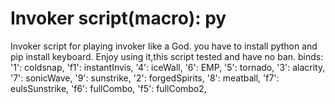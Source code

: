 # Invoker script(macro): py
 Invoker script for playing invoker like a God.
 you have to install python and pip install keyboard.
 Enjoy using it,this script tested and have no ban.
 binds:
    '1': coldsnap,
    'f1': instantInvis,
    '4': iceWall,
    '6': EMP,
    '5': tornado,
    '3': alacrity,
    '7': sonicWave,
    '9': sunstrike,
    '2': forgedSpirits,
    '8': meatball,
    'f7': eulsSunstrike,
    'f6': fullCombo,
    'f5': fullCombo2,
